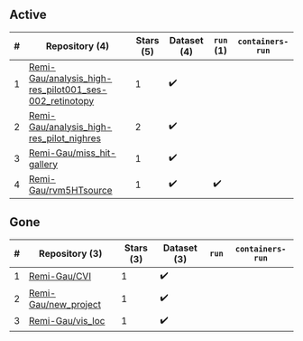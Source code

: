 ## Active
| # | Repository (4) | Stars (5) | Dataset (4) | `run` (1) | `containers-run` |
| --- | --- | --- | --- | --- | --- |
| 1 | [Remi-Gau/analysis_high-res_pilot001_ses-002_retinotopy](https://github.com/Remi-Gau/analysis_high-res_pilot001_ses-002_retinotopy) | 1 | :heavy_check_mark: |  |  |
| 2 | [Remi-Gau/analysis_high-res_pilot_nighres](https://github.com/Remi-Gau/analysis_high-res_pilot_nighres) | 2 | :heavy_check_mark: |  |  |
| 3 | [Remi-Gau/miss_hit-gallery](https://github.com/Remi-Gau/miss_hit-gallery) | 1 | :heavy_check_mark: |  |  |
| 4 | [Remi-Gau/rvm5HTsource](https://github.com/Remi-Gau/rvm5HTsource) | 1 | :heavy_check_mark: | :heavy_check_mark: |  |

## Gone
| # | Repository (3) | Stars (3) | Dataset (3) | `run` | `containers-run` |
| --- | --- | --- | --- | --- | --- |
| 1 | [Remi-Gau/CVI](https://github.com/Remi-Gau/CVI) | 1 | :heavy_check_mark: |  |  |
| 2 | [Remi-Gau/new_project](https://github.com/Remi-Gau/new_project) | 1 | :heavy_check_mark: |  |  |
| 3 | [Remi-Gau/vis_loc](https://github.com/Remi-Gau/vis_loc) | 1 | :heavy_check_mark: |  |  |
